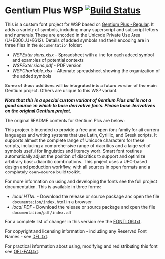 # Gentium Plus WSP [![Build Status](http://build.palaso.org/app/rest/builds/buildType:Fonts_GentiumWspx/statusIcon)](http://build.palaso.org/viewType.html?buildTypeId=Fonts_GentiumWspx&guest=1) 

This is a custom font project for WSP based on [Gentium Plus - Regular](http://software.sil.org/gentium). It adds a variety of symbols, including many superscript and subscript letters and numerals. These are encoded in the Unicode Private Use Area (U+E000..U+E612). Details of added symbols and their encoding are in three files in the `documentation` folder:

- *WSPExtensions.xlsx* - Spreadsheet with a line for each added symbol and examples of potential contexts
- *WSPExtensions.pdf* - PDF version
- *WSPCharTable.xlsx* - Alternate spreadsheet showing the organization of the added symbols

Some of these additions will be integrated into a future version of the main Gentium project. Others are unique to this WSP variant.

***Note that this is a special custom variant of Gentium Plus and is not a good source on which to base derivative fonts. Please base derivatives on the [original Gentium project](http://software.sil.org/gentium).***

The original README contents for Gentium Plus are below:

This project is intended to provide a free and open font family for all current languages and writing systems that use Latin, Cyrillic, and Greek scripts. It supports almost the complete range of Unicode characters for these scripts, including a comprehensive range of diacritics and a large set of symbols useful for linguistics and literacy work. Smart font routines automatically adjust the position of diacritics to support and optimize arbitrary base+diacritic combinations. This project uses a UFO-based design and production workflow, with all sources in open formats and a completely open-source build toolkit. 

For more information on using and developing the fonts see the full project documentation. This is available in three forms:

- *local HTML* - Download the release or source package and open the file `documentation/index.html` in a browser
- *local PDF* - Download the release or source package and open the file `documentation/pdf/index.pdf`

For a complete list of changes in this version see the [FONTLOG.txt](FONTLOG.txt).

For copyright and licensing information - including any Reserved Font Names - see [OFL.txt](OFL.txt).

For practical information about using, modifying and redistributing this font see [OFL-FAQ.txt](OFL-FAQ.txt).
